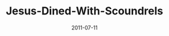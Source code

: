 ---
layout: music 
title: "Jesus-Dined-With-Scoundrels"
series: "Jesus: The Greatest Show on Earth"
date: 2011-07-11 
description: "Brian Wells talks about how Jesus redefined God."
audio: "http://www.crossroads.net/players/media/hq/greatestshow04.mp3"
audio-duration: "45:58"
src: "http://www.crossroads.net/players/media/mediumHz/JesusGreatestShow_190x110.jpg"
---